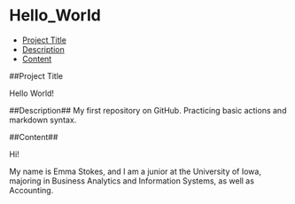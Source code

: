 # Hello_World #


- [Project Title](##Project-Title##)
- [Description](##Description##)
- [Content](##Content##)

##Project Title

Hello World!

##Description##
My first repository on GitHub. Practicing basic actions and markdown syntax.

##Content##

Hi!

My name is Emma Stokes, and I am a junior at the University of Iowa, majoring in Business Analytics and Information Systems, as well as Accounting.

